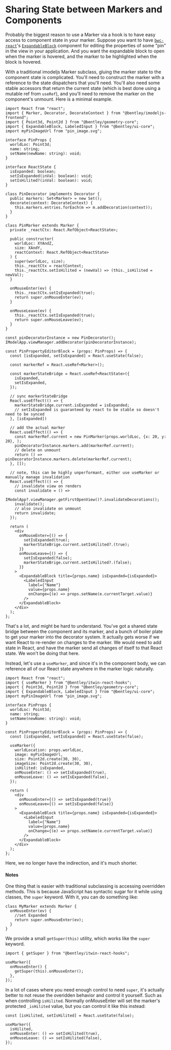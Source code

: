 # Sharing State between Markers and Components

Probably the biggest reason to use a Marker via a hook is to have easy access to component state in your marker.
Suppose you want to have [`bwc-react`](http://ux.bentley.com/)'s [`ExpandableBlock`](https://ux.bentley.com/bwc/components/expandable-block.html) component for
editing the properties of some "pin" in the view in your application. And you want the expandable block to open
when the marker is hovered, and the marker to be highlighted when the block is hovered.

With a traditional imodeljs Marker subclass, gluing the marker state to the component state is complicated. You'll need to construct the marker with a reference to the state dispatchers that you'll need.
You'll also need some stable accessors that return the current state (which is best done using a mutable ref from `useRef`), and you'll need to remove the marker on the component's unmount. Here is a minimal example.

```tsx
import React from "react";
import { Marker, Decorator, DecorateContext } from "@bentley/imodeljs-frontend";
import { Point3d, Point2d } from "@bentley/geometry-core";
import { ExpandableBlock, LabeledInput } from "@bentley/ui-core";
import myPinImageUrl from "pin_image.svg";

interface PinProps {
  worldLoc: Point3d;
  name: string;
  setName(newName: string): void;
}

interface ReactState {
  isExpanded: boolean;
  setIsExpanded(inVal: boolean): void;
  setIsHilited?(inVal: boolean): void;
}

class PinDecorator implements Decorator {
  public markers: Set<Marker> = new Set();
  decorate(context: DecorateContext) {
    this.markers.entries.forEach(m => m.addDecoration(context));
  }
}

class PinMarker extends Marker {
  private _reactCtx: React.RefObject<ReactState>;

  public constructor(
    worldLoc: XYAndZ,
    size: XAndY,
    reactContext: React.RefObject<ReactState>
  ) {
    super(worldLoc, size);
    this._reactCtx = reactContext;
    this._reactCtx.setIsHilited = (newVal) => (this._isHilited = newVal);
  }

  onMouseEnter(ev) {
    this._reactCtx.setIsExpanded(true);
    return super.onMouseEnter(ev);
  }

  onMouseLeave(ev) {
    this._reactCtx.setIsExpanded(true);
    return super.onMouseLeave(ev);
  }
}

const pinDecoratorInstance = new PinDecorator();
IModelApp.viewManager.addDecorator(pinDecoratorInstance);

const PinPropertyEditorBlock = (props: PinProps) => {
  const [isExpanded, setIsExpanded] = React.useState(false);

  const markerRef = React.useRef<Marker>();

  const markerStateBridge = React.useRef<ReactState>({
    isExpanded,
    setIsExpanded,
  });

  // sync markerStateBridge
  React.useEffect(() => {
    markerStateBridge.current.isExpanded = isExpanded;
    // setIsExpanded is guaranteed by react to be stable so doesn't need to be synced
  }, [isExpanded])

  // add the actual marker
  React.useEffect(() => {
    const markerRef.current = new PinMarker(props.worldLoc, {x: 20, y: 20}, );
    pinDecoratorInstance.markers.add(markerRef.current);
    // delete on unmount
    return () => pinDecoratorInstance.markers.delete(markerRef.current);
  }, []);

  // note, this can be highly unperformant, either use useMarker or manually manage invalidation
  React.useEffect(() => {
    // invalidate view on renders
    const invalidate = () =>
      IModelApp?.viewManager.getFirstOpenView()?.invalidateDecorations();
    invalidate();
    // also invalidate on unmount
    return invalidate;
  });

  return (
    <div
      onMouseEnter={() => {
        setIsExpanded(true);
        markerStateBrige.current.setIsHilited?.(true);
      }}
      onMouseLeave={() => {
        setIsExpanded(false);
        markerStateBrige.current.setIsHilited?.(false);
      }}
    >
      <ExpandableBlock title={props.name} isExpanded={isExpanded}>
        <LabeledInput
          label={"Name"}
          value={props.name}
          onChange={(e) => props.setName(e.currentTarget.value)}
        />
      </ExpandableBlock>
    </div>
  );
};
```

That's a lot, and might be hard to understand. You've got a shared state bridge between
the component and its marker, and a bunch of boiler plate to get your marker into the decorator
system. It actually gets worse if we want React to re-render on changes to the marker.
We would need to add state in React, and have the marker send all changes of itself
to that React state. We won't be doing that here.

Instead, let's use a `useMarker`, and since it's in the component body,
we can reference all of our React state anywhere in the marker logic naturally.

```tsx
import React from "react";
import { useMarker } from "@bentley/itwin-react-hooks";
import { Point3d, Point2d } from "@bentley/geometry-core";
import { ExpandableBlock, LabeledInput } from "@bentley/ui-core";
import myPinImageUrl from "pin_image.svg";

interface PinProps {
  worldLoc: Point3d;
  name: string;
  setName(newName: string): void;
}

const PinPropertyEditorBlock = (props: PinProps) => {
  const [isExpanded, setIsExpanded] = React.useState(false);

  useMarker({
    worldLocation: props.worldLoc,
    image: myPinImageUrl,
    size: Point2d.create(30, 30),
    imageSize: Point2d.create(30, 30),
    isHilited: isExpanded,
    onMouseEnter: () => setIsExpanded(true),
    onMouseLeave: () => setIsExpanded(false),
  });

  return (
    <div
      onMouseEnter={() => setIsExpanded(true)}
      onMouseLeave={() => setIsExpanded(false)}
    >
      <ExpandableBlock title={props.name} isExpanded={isExpanded}>
        <LabeledInput
          label={"Name"}
          value={props.name}
          onChange={(e) => props.setName(e.currentTarget.value)}
        />
      </ExpandableBlock>
    </div>
  );
};
```

Here, we no longer have the indirection, and it's much shorter.

#### Notes

One thing that is easier with traditional subclassing is accessing overridden methods.
This is because JavaScript has syntactic sugar for it while using classes, the `super` keyword.
With it, you can do something like:

```tsx
class MyMarker extends Marker {
  onMouseEnter(ev) {
    //set Expanded
    return super.onMouseEnter(ev);
  }
}
```

We provide a small `getSuper(this)` utility, which works like the `super` keyword.

```tsx
import { getSuper } from "@bentley/itwin-react-hooks";

useMarker({
  onMouseEnter() {
    getSuper(this).onMouseEnter();
  },
});
```

In a lot of cases where you need enough control to need `super`,
it's actually better to not reuse the overidden behavior and control it yourself. Such
as when controlling `isHilited`. Normally onMouseEnter will set the marker's protected `_isHilited`
value, but you can control it like this instead:

```tsx
const [isHilited, setIsHilited] = React.useState(false);

useMarker({
  isHilited,
  onMouseEnter: () => setIsHilited(true),
  onMouseLeave: () => setIsHilited(false),
});
```
